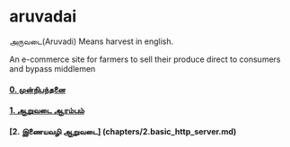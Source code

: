 # aruvadai
அருவடை(Aruvadi) Means harvest in english.

An e-commerce site for farmers to sell their produce direct to consumers and bypass middlemen


#### [0. முன்நிபந்தனை](chapters/0.prerequisite.md)
#### [1. ஆறுவடை ஆரம்பம்](chapters/1.aruvadai_aarambam.md)
#### [2. இணையவழி ஆறுவடை] (chapters/2.basic_http_server.md)




